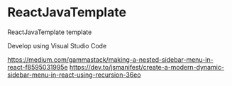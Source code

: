 # ReactJavaTemplate
ReactJavaTemplate template

Develop using Visual Studio Code 


https://medium.com/gammastack/making-a-nested-sidebar-menu-in-react-f8595031995e
https://dev.to/jsmanifest/create-a-modern-dynamic-sidebar-menu-in-react-using-recursion-36eo

